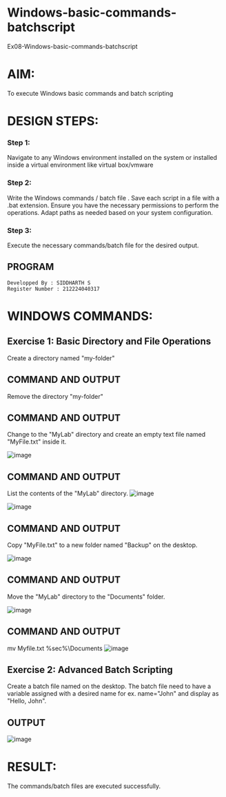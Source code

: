 # Windows-basic-commands-batchscript
Ex08-Windows-basic-commands-batchscript

# AIM:
To execute Windows basic commands and batch scripting

# DESIGN STEPS:

### Step 1:

Navigate to any Windows environment installed on the system or installed inside a virtual environment like virtual box/vmware 

### Step 2:

Write the Windows commands / batch file . Save each script in a file with a .bat extension. Ensure you have the necessary permissions to perform the operations. Adapt paths as needed based on your system configuration.
### Step 3:

Execute the necessary commands/batch file for the desired output. 


## PROGRAM
```
Developped By : SIDDHARTH S
Register Number : 212224040317

```

# WINDOWS COMMANDS:
## Exercise 1: Basic Directory and File Operations
Create a directory named "my-folder"

## COMMAND AND OUTPUT

Remove the directory "my-folder"

## COMMAND AND OUTPUT

Change to the "MyLab" directory and create an empty text file named "MyFile.txt" inside it.

![image](https://github.com/user-attachments/assets/98d91440-c84c-4a4c-91f0-f20c98ade902)

## COMMAND AND OUTPUT

List the contents of the "MyLab" directory.
![image](https://github.com/user-attachments/assets/4db38b46-9bff-4986-803c-648911098418)

![image](https://github.com/user-attachments/assets/e6484631-efe8-4257-a130-c99aec5807b7)


## COMMAND AND OUTPUT

Copy "MyFile.txt" to a new folder named "Backup" on the desktop.

![image](https://github.com/user-attachments/assets/4dedf83d-7258-49eb-b063-ca1028d590ff)


## COMMAND AND OUTPUT

Move the "MyLab" directory to the "Documents" folder.

![image](https://github.com/user-attachments/assets/761b543c-cf8e-4e42-964a-8a1b9e095d71)

## COMMAND AND OUTPUT

mv Myfile.txt %sec%\Documents
![image](https://github.com/user-attachments/assets/f863f43f-757f-4c89-b6ac-62619b6996ca)


## Exercise 2: Advanced Batch Scripting

Create a batch file named on the desktop. The batch file need to have a variable assigned with a desired name for ex. name="John" and display as "Hello, John".

## OUTPUT

![image](https://github.com/user-attachments/assets/7b31ee2b-09fc-4233-942b-cb3daf5334ce)

# RESULT:
The commands/batch files are executed successfully.

